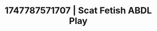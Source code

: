 ---
categories:
- Mormon threesome
- Dirty inner voice
- Erogenous zones
- Tattooed beauties
- Athlete
image: /assets/images/1747787571707.webp
layout: post
seo:
  description: Featured content with artistic Scat Fetish, ABDL Play. HD images available.
  keywords: Scat Fetish, ABDL Play
  og_image: /assets/images/1747787571707.webp
  schema_type: VisualArtwork
tags:
- ABDL Play
- '#1747787571707'
- Scat Fetish
title: 1747787571707 | Scat Fetish ABDL Play
---